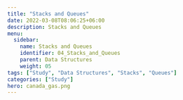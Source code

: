 ```yaml
---
title: "Stacks and Queues"
date: 2022-03-08T08:06:25+06:00
description: Stacks and Queues
menu:
  sidebar:
    name: Stacks and Queues
    identifier: 04_Stacks_and_Queues
    parent: Data Structures
    weight: 05
tags: ["Study", "Data Structures", "Stacks", "Queues"]
categories: ["Study"]
hero: canada_gas.png
---
```


